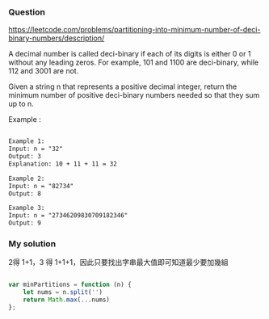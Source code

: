 ### Question

https://leetcode.com/problems/partitioning-into-minimum-number-of-deci-binary-numbers/description/

A decimal number is called deci-binary if each of its digits is either 0 or 1 without any leading zeros. For example, 101 and 1100 are deci-binary, while 112 and 3001 are not.

Given a string n that represents a positive decimal integer, return the minimum number of positive deci-binary numbers needed so that they sum up to n.

Example :

```md

Example 1:
Input: n = "32"
Output: 3
Explanation: 10 + 11 + 11 = 32

Example 2:
Input: n = "82734"
Output: 8

Example 3:
Input: n = "27346209830709182346"
Output: 9

```

### My solution

2得 1+1，3 得 1+1+1，因此只要找出字串最大值即可知道最少要加幾組

```js

var minPartitions = function (n) {
    let nums = n.split('')
    return Math.max(...nums)
};

```
